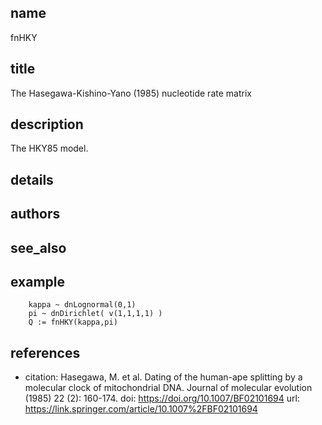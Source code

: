 ## name
fnHKY

## title
The Hasegawa-Kishino-Yano (1985) nucleotide rate matrix

## description
The HKY85 model.

## details

## authors

## see_also

## example
        kappa ~ dnLognormal(0,1)
        pi ~ dnDirichlet( v(1,1,1,1) )
        Q := fnHKY(kappa,pi)

## references
- citation: Hasegawa, M. et al. Dating of the human-ape splitting by a molecular clock of mitochondrial DNA. Journal of molecular evolution (1985) 22 (2): 160-174.
  doi: https://doi.org/10.1007/BF02101694
  url: https://link.springer.com/article/10.1007%2FBF02101694
